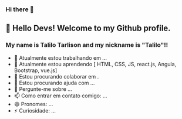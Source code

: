 ### Hi there 👋

## 👋 Hello Devs! Welcome to my Github profile.
### My name is Talilo Tarlison and my nickname is "Talilo"!!

- 🔭 Atualmente estou trabalhando em ...
- 🌱 Atualmente estou aprendendo [ HTML, CSS, JS, react.js, Angula, Bootstrap, vue.js]
- 👯 Estou procurando colaborar em .
- 🤔 Estou procurando ajuda com ...
- 💬 Pergunte-me sobre ...
- 📫 Como entrar em contato comigo: ...
- 😄 Pronomes: ...
- ⚡ Curiosidade: ...
